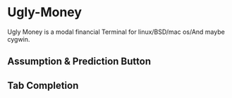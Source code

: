 # Ugly-Money
Ugly Money is a modal financial Terminal for linux/BSD/mac os/And maybe cygwin.

## Assumption & Prediction Button

## Tab Completion


